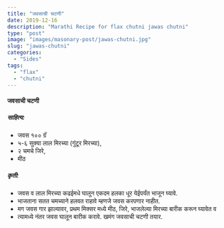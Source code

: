 ```yaml
---
title: "जवसाची चटणी"
date: 2019-12-16
description: "Marathi Recipe for flax chutni jawas chutni"
type: "post"
image: "images/masonary-post/jawas-chutni.jpg"
slug: "jawas-chutni"
categories: 
  - "Sides"
tags:
  - "flax"
  - "chutni"
---
```


#### जवसाची चटणी 



##### साहित्य: 


- जवस १०० ग्रॅ 
- ५-६ सुक्या लाल मिरच्या (गुंटूर मिरच्या),
- २ चमचे जिरे,
- मीठ 



##### कृती:


- जवस व लाल मिरच्या कढईमधे घालून एकदम हलका धूर येईपर्यंत भाजून घ्यावे. 
- भाजताना सतत चमच्याने हलवत राहावे म्हणजे जवस करपणार नाहीत. 
- मग जवस गार झाल्यावर, प्रथम मिक्सर मध्ये मीठ, जिरे, भाजलेल्या मिरच्या बारीक करून घ्यावेत व 
- त्यामध्ये नंतर जवस घालून बारीक करावे. खमंग जवसाची चटणी तयार.
